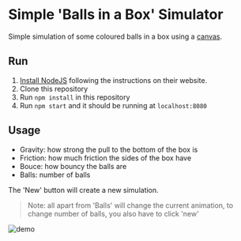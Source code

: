 # Simple 'Balls in a Box' Simulator

Simple simulation of some coloured balls in a box using a [canvas](https://developer.mozilla.org/en-US/docs/Web/API/Canvas_API).

## Run

1. [Install NodeJS](https://nodejs.org/) following the instructions on their website.
2. Clone this repository
3. Run `npm install` in this repository
4. Run `npm start` and it should be running at `localhost:8080`

## Usage

* Gravity: how strong the pull to the bottom of the box is
* Friction: how much friction the sides of the box have
* Bouce: how bouncy the balls are
* Balls: number of balls

The 'New' button will create a new simulation.

> Note: all apart from 'Balls' will change the current animation, to change number of balls, you also have to click 'new'

![demo](img/demo.gif)